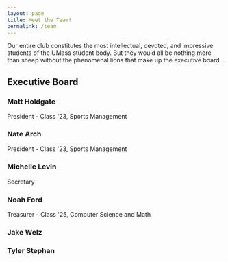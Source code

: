 ```yaml
---
layout: page
title: Meet the Team!
permalink: /team
---
```

Our entire club constitutes the most intellectual, devoted, and impressive students of the UMass student body.  But they would all be nothing more than sheep without the phenomenal lions that make up the executive board.

## Executive Board

<!-- TODO, fill out majors, year, bios -->
### Matt Holdgate
President - Class '23, Sports Management

### Nate Arch
President - Class '23, Sports Management

### Michelle Levin
Secretary

### Noah Ford
Treasurer - Class '25, Computer Science and Math

### Jake Welz
<!-- TODO -->

### Tyler Stephan
<!-- TODO -->